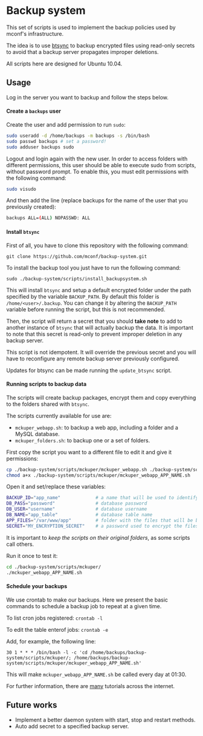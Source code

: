 # Backup system

This set of scripts is used to implement the backup policies used by mconf's infrastructure.

The idea is to use [btsync](http://labs.bittorrent.com/experiments/sync.html) to backup encrypted files using read-only secrets to avoid that a backup server propagates improper deletions.

All scripts here are designed for Ubuntu 10.04.

## Usage

Log in the server you want to backup and follow the steps below.


#### Create a `backups` user

Create the user and add permission to run `sudo`: 

```bash
sudo useradd -d /home/backups -m backups -s /bin/bash
sudo passwd backups # set a password!
sudo adduser backups sudo
``` 

Logout and login again with the new user. In order to access folders with different permissions, this user should be able to execute sudo from scripts, without password prompt. To enable this, you must edit permissions with the following command: 

```bash
sudo visudo
```

And then add the line (replace backups for the name of the user that you previously created):

```bash
backups ALL=(ALL) NOPASSWD: ALL
```

#### Install `btsync`

First of all, you have to clone this repository with the following command:

```
git clone https://github.com/mconf/backup-system.git
```

To install the backup tool you just have to run the following command:

`sudo ./backup-system/scripts/install_backupsystem.sh `

This will install `btsync` and setup a default encrypted folder under the path specified by the variable `BACKUP_PATH`. By default this folder is `/home/<user>/.backup`.
You can change it by altering the `BACKUP_PATH` variable before running the script, but this is not recommended.

Then, the script will return a secret that you should **take note** to add to another instance of `btsync` that will actually backup the data.
It is important to note that this secret is read-only to prevent improper deletion in any backup server.

This script is not idempotent. It will override the previous secret and you will have to reconfigure any remote backup server previously configured.

Updates for btsync can be made running the `update_btsync` script.


#### Running scripts to backup data

The scripts will create backup packages, encrypt them and copy everything to the folders shared with `btsync`.

The scripts currently available for use are:

* `mckuper_webapp.sh`: to backup a web app, including a folder and a MySQL database.
* `mckuper_folders.sh`: to backup one or a set of folders.

First copy the script you want to a different file to edit it and give it permissions:

```bash
cp ./backup-system/scripts/mckuper/mckuper_webapp.sh ./backup-system/scripts/mckuper/mckuper_webapp_APP_NAME.sh
chmod a+x ./backup-system/scripts/mckuper/mckuper_webapp_APP_NAME.sh
```

Open it and set/replace these variables:

```bash
BACKUP_ID="app_name"             # a name that will be used to identify the files from this backup
DB_PASS="password"               # database password
DB_USER="username"               # database username
DB_NAME="app_table"              # database table name
APP_FILES="/var/www/app"         # folder with the files that will be backed up
SECRET="MY_ENCRYPTION_SECRET"    # a password used to encrypt the files (make it as big as possible. 20+ )
```

It is important to *keep the scripts on their original folders*, as some scripts call others.

Run it once to test it:

```bash
cd ./backup-system/scripts/mckuper/
./mckuper_webapp_APP_NAME.sh
```


#### Schedule your backups

We use crontab to make our backups. Here we present the basic commands to schedule a backup job to repeat at a given time.

To list cron jobs registered: `crontab -l`

To edit the table enterof jobs: `crontab -e`

Add, for example, the following line:

```
30 1 * * * /bin/bash -l -c 'cd /home/backups/backup-system/scripts/mckuper/; /home/backups/backup-system/scripts/mckuper/mckuper_webapp_APP_NAME.sh'
```

This will make `mckuper_webapp_APP_NAME.sh` be called every day at 01:30.

For further information, there are [many](http://www.cyberciti.biz/faq/how-do-i-add-jobs-to-cron-under-linux-or-unix-oses/) tutorials across the internet.

## Future works

* Implement a better daemon system with start, stop and restart methods.
* Auto add secret to a specified backup server.
